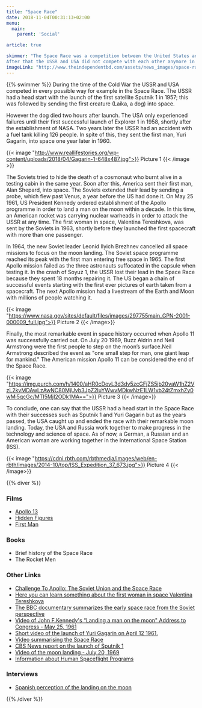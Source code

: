 ```yaml
---
title: "Space Race"
date: 2018-11-04T00:31:13+02:00
menu:
  main:
    parent: 'Social'

article: true

skimmer: "The Space Race was a competition between the United States and the Soviet Union during the time of the Cold War to be the first country to go into space. In this “proxy war” the Soviet Union started off better than the US by sending the first satellite, Sputnik 1 (1957), and the first cosmonaut, Yuri Gagarin into space (1961). The US reacted by boosting NASA with money to land the first man on the moon, which happened in 1969. 
After that the USSR and USA did not compete with each other anymore in this field and until today they are working rather closely together in space."
imageLink: "http://www.theindependentbd.com/assets/news_images/space-race.jpg"
---
```


{{% swimmer %}}
During the time of the Cold War the USSR and USA competed in every possible way for example in the Space Race. The USSR had a head start with the launch of the first satellite Sputnik 1 in 1957; this was followed by sending the first creature (Laika, a dog) into space.

However the dog died two hours after launch.
The USA only experienced failures until their first successful launch of Explorer 1 in 1958, shortly after the establishment of NASA. Two years later the USSR had an accident with a fuel tank killing 126 people. In spite of this, they sent the first man, Yuri Gagarin, into space one year later in 1960.

{{< image "http://www.reallifestories.org/wp-content/uploads/2018/04/Gagarin-1-648x487.jpg">}}
Picture 1
{{< /image >}}

The Soviets tried to hide the death of a cosmonaut who burnt alive in a testing cabin in the same year. Soon after this, America sent their first man, Alan Shepard, into space. 
The Soviets extended their lead by sending a probe, which flew past Venus, a year before the US had done it. On May 25 1961, US President Kennedy ordered establishment of the Apollo programme in order to land a man on the moon within a decade. In this time, an American rocket was carrying nuclear warheads in order to attack the USSR at any time. 
The first woman in space, Valentina Tereshkova, was sent by the Soviets in 1963, shortly before they launched the first spacecraft with more than one passenger.

In 1964, the new Soviet leader Leonid Ilyich Brezhnev cancelled all space missions to focus on the moon landing. The Soviet space programme reached its peak with the first man entering free space in 1965. The first Apollo mission failed as the three astronauts suffocated in the capsule when testing it. In the crash of Soyuz 1, the USSR lost their lead in the Space Race because they spent 18 months repairing it. The US began a chain of successful events starting with the first ever pictures of earth taken from a spacecraft. The next Apollo mission had a livestream of the Earth and Moon with millions of people watching it.

{{< image "https://www.nasa.gov/sites/default/files/images/297755main_GPN-2001-000009_full.jpg">}}
Picture 2
{{< /image>}}

Finally, the most remarkable event in space history occurred when Apollo 11 was successfully carried out. On July 20 1969, Buzz Aldrin and Neil Armstrong were the first people to step on the moon’s surface.Neil Armstrong described the event as "one small step for man, one giant leap for mankind."
The American mission Apollo 11 can be considered the end of the Space Race.

{{< image "https://img.purch.com/h/1400/aHR0cDovL3d3dy5zcGFjZS5jb20vaW1hZ2VzL2kvMDAwLzAwNC80MjUvb3JpZ2luYWwvMDkwNzE1LW1vb24tZmxhZy0wMi5qcGc/MTI5MjI2ODk1MA==">}}
Picture 3
{{< /image>}}

To conclude, one can say that the USSR had a head start in the Space Race with their successes such as Sputnik 1 and Yuri Gagarin but as the years passed, the USA caught up and ended the race with their remarkable moon landing. Today, the USA and Russia work together to make progress in the technology and science of space. As of now, a German, a Russian and an American woman are working together in the International Space Station (ISS).

{{< image "https://cdni.rbth.com/rbthmedia/images/web/en-rbth/images/2014-10/top/ISS_Expedition_37_673.jpg">}}
Picture 4
{{< /image>}}

{{% diver %}}

### Films
- [Apollo 13](https://www.youtube.com/watch?v=KtEIMC58sZo&feature=youtu.be)
- [Hidden Figures](https://www.youtube.com/watch?v=RK8xHq6dfAo&feature=youtu.be)
- [First Man](https://www.youtube.com/watch?v=PSoRx87OO6k)

### Books
- Brief history of the Space Race
- The Rocket Men

### Other Links
- [Challenge To Apollo: The Soviet Union and the Space Race](https://www.youtube.com/watch?v=xvaEvCNZymo)
- [Here you can learn something about the first woman in space Valentina Tereshkova](https://www.space.com/21571-valentina-tereshkova.html)
- [The BBC documentary summarizes the early space race from the Soviet perspective](https://www.bbc.co.uk/programmes/p028l0f1)
- [Video of John F.Kennedy's “Landing a man on the moon" Address to Congress - May 25, 1961](https://www.youtube.com/watch?v=TUXuV7XbZvU&feature=youtu.be)
- [Short video of the launch of Yuri Gagarin on April 12 1961.](https://www.youtube.com/watch?v=bJzygLptwf8&feature=youtu.be)
- [Video summarising the Space Race](https://www.youtube.com/watch?v=xvaEvCNZymo&feature=youtu.be)
- [CBS News report on the launch of Sputnik 1](https://www.youtube.com/watch?v=qdQHuiV_9AI&feature=youtu.be)
- [Video of the moon landing - July 20, 1969](https://www.youtube.com/watch?v=sTBIr65cL_E&feature=youtu.be)
- [Information about Human Spaceflight Programs](https://www.hq.nasa.gov/office/pao/History/humansp.html)

### Interviews
- [Spanish perception of the landing on the moon](/resources/interviews/spain-moonlanding)

{{% /diver %}}
